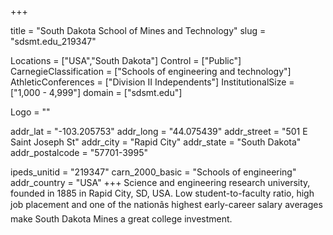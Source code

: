 
+++

title = "South Dakota School of Mines and Technology"
slug = "sdsmt.edu_219347"

Locations = ["USA","South Dakota"]
Control = ["Public"]
CarnegieClassification = ["Schools of engineering and technology"]
AthleticConferences = ["Division II Independents"]
InstitutionalSize = ["1,000 - 4,999"]
domain = ["sdsmt.edu"]

Logo = ""

addr_lat = "-103.205753"
addr_long = "44.075439"
addr_street = "501 E Saint Joseph St"
addr_city = "Rapid City"
addr_state = "South Dakota"
addr_postalcode = "57701-3995"

ipeds_unitid = "219347"
carn_2000_basic = "Schools of engineering"
addr_country = "USA"
+++
    Science and engineering research university, founded in 1885 in Rapid City, SD, USA.  Low student-to-faculty ratio, high job placement and one of the nationâs highest early-career salary averages make South Dakota Mines a great college investment.
